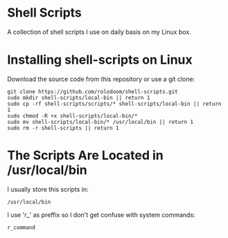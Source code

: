 # Shell Scripts

A collection of shell scripts I use on daily basis on my Linux box.

# Installing shell-scripts on Linux

Download the source code from this repository or use a git clone:

	git clone https://github.com/rolodoom/shell-scripts.git
	sudo mkdir shell-scripts/local-bin || return 1
	sudo cp -rf shell-scripts/scripts/* shell-scripts/local-bin || return 1
	sudo chmod -R +x shell-scripts/local-bin/*
	sudo mv shell-scripts/local-bin/* /usr/local/bin || return 1
	sudo rm -r shell-scripts || return 1

# The Scripts Are Located in /usr/local/bin

I usually store this scripts in:

	/usr/local/bin

I use 'r_' as preffix so I don't get confuse with system commands:

	r_command
